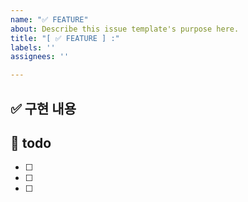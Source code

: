 ```yaml
---
name: "✅ FEATURE"
about: Describe this issue template's purpose here.
title: "[ ✅ FEATURE ] :"
labels: ''
assignees: ''

---
```


## ✅ 구현 내용

## 📝 todo
- [ ] 
- [ ] 
- [ ]
